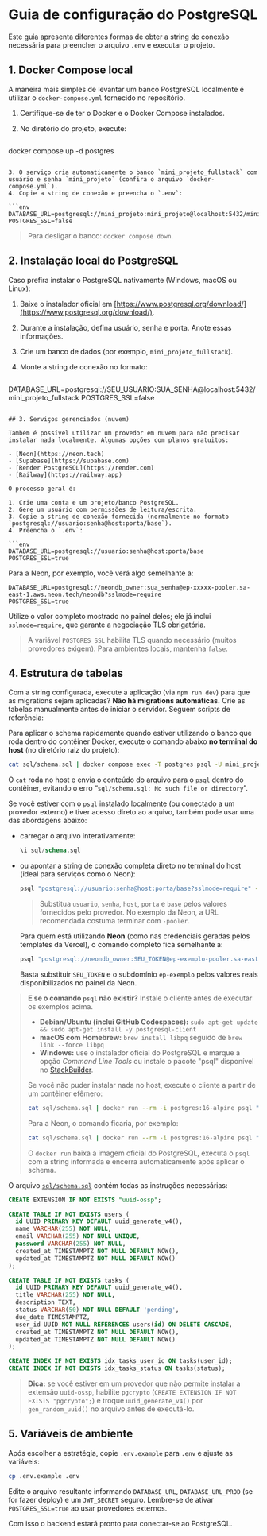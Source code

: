 # Guia de configuração do PostgreSQL

Este guia apresenta diferentes formas de obter a string de conexão necessária para preencher o arquivo `.env` e executar o projeto.

## 1. Docker Compose local

A maneira mais simples de levantar um banco PostgreSQL localmente é utilizar o `docker-compose.yml` fornecido no repositório.

1. Certifique-se de ter o Docker e o Docker Compose instalados.
2. No diretório do projeto, execute:

   ```bash
docker compose up -d postgres
   ```

3. O serviço cria automaticamente o banco `mini_projeto_fullstack` com usuário e senha `mini_projeto` (confira o arquivo `docker-compose.yml`).
4. Copie a string de conexão e preencha o `.env`:

   ```env
DATABASE_URL=postgresql://mini_projeto:mini_projeto@localhost:5432/mini_projeto_fullstack
POSTGRES_SSL=false
   ```

> Para desligar o banco: `docker compose down`.

## 2. Instalação local do PostgreSQL

Caso prefira instalar o PostgreSQL nativamente (Windows, macOS ou Linux):

1. Baixe o instalador oficial em [https://www.postgresql.org/download/](https://www.postgresql.org/download/).
2. Durante a instalação, defina usuário, senha e porta. Anote essas informações.
3. Crie um banco de dados (por exemplo, `mini_projeto_fullstack`).
4. Monte a string de conexão no formato:

   ```env
DATABASE_URL=postgresql://SEU_USUARIO:SUA_SENHA@localhost:5432/mini_projeto_fullstack
POSTGRES_SSL=false
   ```

## 3. Serviços gerenciados (nuvem)

Também é possível utilizar um provedor em nuvem para não precisar instalar nada localmente. Algumas opções com planos gratuitos:

- [Neon](https://neon.tech)
- [Supabase](https://supabase.com)
- [Render PostgreSQL](https://render.com)
- [Railway](https://railway.app)

O processo geral é:

1. Crie uma conta e um projeto/banco PostgreSQL.
2. Gere um usuário com permissões de leitura/escrita.
3. Copie a string de conexão fornecida (normalmente no formato `postgresql://usuario:senha@host:porta/base`).
4. Preencha o `.env`:

   ```env
DATABASE_URL=postgresql://usuario:senha@host:porta/base
POSTGRES_SSL=true
   ```

   Para a Neon, por exemplo, você verá algo semelhante a:

   ```env
DATABASE_URL=postgresql://neondb_owner:sua_senha@ep-xxxxx-pooler.sa-east-1.aws.neon.tech/neondb?sslmode=require
POSTGRES_SSL=true
   ```

   Utilize o valor completo mostrado no painel deles; ele já inclui `sslmode=require`, que garante a negociação TLS obrigatória.

> A variável `POSTGRES_SSL` habilita TLS quando necessário (muitos provedores exigem). Para ambientes locais, mantenha `false`.

## 4. Estrutura de tabelas

Com a string configurada, execute a aplicação (via `npm run dev`) para que as migrations sejam aplicadas? **Não há migrations automáticas.** Crie as tabelas manualmente antes de iniciar o servidor. Seguem scripts de referência:

Para aplicar o schema rapidamente quando estiver utilizando o banco que roda dentro do contêiner Docker, execute o comando abaixo **no terminal do host** (no diretório raiz do projeto):

```bash
cat sql/schema.sql | docker compose exec -T postgres psql -U mini_projeto -d mini_projeto_fullstack
```

O `cat` roda no host e envia o conteúdo do arquivo para o `psql` dentro do contêiner, evitando o erro “`sql/schema.sql: No such file or directory`”.

Se você estiver com o `psql` instalado localmente (ou conectado a um provedor externo) e tiver acesso direto ao arquivo, também pode usar uma das abordagens abaixo:

- carregar o arquivo interativamente:

  ```sql
  \i sql/schema.sql
  ```

- ou apontar a string de conexão completa direto no terminal do host (ideal para serviços como o Neon):

  ```bash
  psql "postgresql://usuario:senha@host:porta/base?sslmode=require" -f sql/schema.sql
  ```

  > Substitua `usuario`, `senha`, `host`, `porta` e `base` pelos valores fornecidos pelo provedor. No exemplo da Neon, a URL recomendada costuma terminar com `-pooler`.

  Para quem está utilizando **Neon** (como nas credenciais geradas pelos templates da Vercel), o comando completo fica semelhante a:

  ```bash
  psql "postgresql://neondb_owner:SEU_TOKEN@ep-exemplo-pooler.sa-east-1.aws.neon.tech/neondb?sslmode=require" -f sql/schema.sql
  ```

  Basta substituir `SEU_TOKEN` e o subdomínio `ep-exemplo` pelos valores reais disponibilizados no painel da Neon.

> **E se o comando `psql` não existir?** Instale o cliente antes de executar os exemplos acima.
>
> - **Debian/Ubuntu (inclui GitHub Codespaces):** `sudo apt-get update && sudo apt-get install -y postgresql-client`
> - **macOS com Homebrew:** `brew install libpq` seguido de `brew link --force libpq`
> - **Windows:** use o instalador oficial do PostgreSQL e marque a opção *Command Line Tools* ou instale o pacote "psql" disponível no [StackBuilder](https://www.postgresql.org/download/windows/).
>
> Se você não puder instalar nada no host, execute o cliente a partir de um contêiner efêmero:
>
> ```bash
> cat sql/schema.sql | docker run --rm -i postgres:16-alpine psql "postgresql://usuario:senha@host:porta/base?sslmode=require"
> ```
>
> Para a Neon, o comando ficaria, por exemplo:
>
> ```bash
> cat sql/schema.sql | docker run --rm -i postgres:16-alpine psql "postgresql://neondb_owner:SEU_TOKEN@ep-exemplo-pooler.sa-east-1.aws.neon.tech/neondb?sslmode=require"
> ```
>
> O `docker run` baixa a imagem oficial do PostgreSQL, executa o `psql` com a string informada e encerra automaticamente após aplicar o schema.

O arquivo [`sql/schema.sql`](../sql/schema.sql) contém todas as instruções necessárias:

```sql
CREATE EXTENSION IF NOT EXISTS "uuid-ossp";

CREATE TABLE IF NOT EXISTS users (
  id UUID PRIMARY KEY DEFAULT uuid_generate_v4(),
  name VARCHAR(255) NOT NULL,
  email VARCHAR(255) NOT NULL UNIQUE,
  password VARCHAR(255) NOT NULL,
  created_at TIMESTAMPTZ NOT NULL DEFAULT NOW(),
  updated_at TIMESTAMPTZ NOT NULL DEFAULT NOW()
);

CREATE TABLE IF NOT EXISTS tasks (
  id UUID PRIMARY KEY DEFAULT uuid_generate_v4(),
  title VARCHAR(255) NOT NULL,
  description TEXT,
  status VARCHAR(50) NOT NULL DEFAULT 'pending',
  due_date TIMESTAMPTZ,
  user_id UUID NOT NULL REFERENCES users(id) ON DELETE CASCADE,
  created_at TIMESTAMPTZ NOT NULL DEFAULT NOW(),
  updated_at TIMESTAMPTZ NOT NULL DEFAULT NOW()
);

CREATE INDEX IF NOT EXISTS idx_tasks_user_id ON tasks(user_id);
CREATE INDEX IF NOT EXISTS idx_tasks_status ON tasks(status);
```

> **Dica:** se você estiver em um provedor que não permite instalar a extensão `uuid-ossp`, habilite `pgcrypto` (`CREATE EXTENSION IF NOT EXISTS "pgcrypto";`) e troque `uuid_generate_v4()` por `gen_random_uuid()` no arquivo antes de executá-lo.

## 5. Variáveis de ambiente

Após escolher a estratégia, copie `.env.example` para `.env` e ajuste as variáveis:

```bash
cp .env.example .env
```

Edite o arquivo resultante informando `DATABASE_URL`, `DATABASE_URL_PROD` (se for fazer deploy) e um `JWT_SECRET` seguro. Lembre-se de ativar `POSTGRES_SSL=true` ao usar provedores externos.

Com isso o backend estará pronto para conectar-se ao PostgreSQL.
